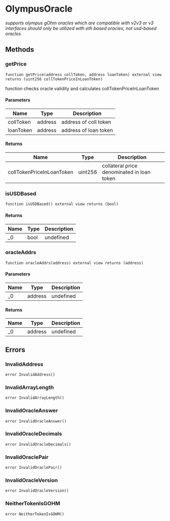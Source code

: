 # OlympusOracle







*supports olympus gOhm oracles which are compatible with v2v3 or v3 interfaces should only be utilized with eth based oracles, not usd-based oracles*

## Methods

### getPrice

```solidity
function getPrice(address collToken, address loanToken) external view returns (uint256 collTokenPriceInLoanToken)
```

function checks oracle validity and calculates collTokenPriceInLoanToken



#### Parameters

| Name | Type | Description |
|---|---|---|
| collToken | address | address of coll token |
| loanToken | address | address of loan token |

#### Returns

| Name | Type | Description |
|---|---|---|
| collTokenPriceInLoanToken | uint256 | collateral price denominated in loan token |

### isUSDBased

```solidity
function isUSDBased() external view returns (bool)
```






#### Returns

| Name | Type | Description |
|---|---|---|
| _0 | bool | undefined |

### oracleAddrs

```solidity
function oracleAddrs(address) external view returns (address)
```





#### Parameters

| Name | Type | Description |
|---|---|---|
| _0 | address | undefined |

#### Returns

| Name | Type | Description |
|---|---|---|
| _0 | address | undefined |




## Errors

### InvalidAddress

```solidity
error InvalidAddress()
```






### InvalidArrayLength

```solidity
error InvalidArrayLength()
```






### InvalidOracleAnswer

```solidity
error InvalidOracleAnswer()
```






### InvalidOracleDecimals

```solidity
error InvalidOracleDecimals()
```






### InvalidOraclePair

```solidity
error InvalidOraclePair()
```






### InvalidOracleVersion

```solidity
error InvalidOracleVersion()
```






### NeitherTokenIsGOHM

```solidity
error NeitherTokenIsGOHM()
```







